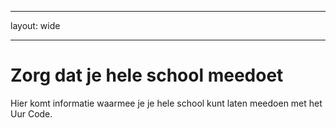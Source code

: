 * * *

layout: wide

* * *

# Zorg dat je hele school meedoet

Hier komt informatie waarmee je je hele school kunt laten meedoen met het Uur Code.
